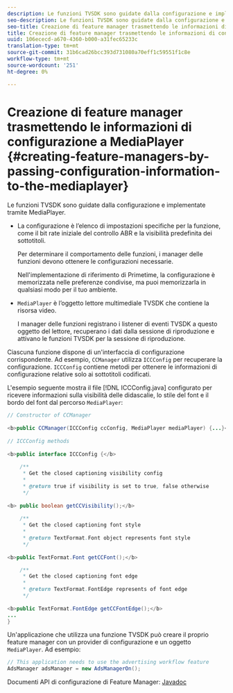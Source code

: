 ```yaml
---
description: Le funzioni TVSDK sono guidate dalla configurazione e implementate tramite MediaPlayer.
seo-description: Le funzioni TVSDK sono guidate dalla configurazione e implementate tramite MediaPlayer.
seo-title: Creazione di feature manager trasmettendo le informazioni di configurazione a MediaPlayer
title: Creazione di feature manager trasmettendo le informazioni di configurazione a MediaPlayer
uuid: 106ececd-a670-4360-b000-a31fec65233c
translation-type: tm+mt
source-git-commit: 31b6cad26bcc393d731080a70eff1c59551f1c8e
workflow-type: tm+mt
source-wordcount: '251'
ht-degree: 0%

---
```



# Creazione di feature manager trasmettendo le informazioni di configurazione a MediaPlayer {#creating-feature-managers-by-passing-configuration-information-to-the-mediaplayer}

Le funzioni TVSDK sono guidate dalla configurazione e implementate tramite MediaPlayer.

* La configurazione è l’elenco di impostazioni specifiche per la funzione, come il bit rate iniziale del controllo ABR e la visibilità predefinita dei sottotitoli.

   Per determinare il comportamento delle funzioni, i manager delle funzioni devono ottenere le configurazioni necessarie.

   Nell&#39;implementazione di riferimento di Primetime, la configurazione è memorizzata nelle preferenze condivise, ma puoi memorizzarla in qualsiasi modo per il tuo ambiente.

* `MediaPlayer` è l’oggetto lettore multimediale TVSDK che contiene la risorsa video.

   I manager delle funzioni registrano i listener di eventi TVSDK a questo oggetto del lettore, recuperano i dati dalla sessione di riproduzione e attivano le funzioni TVSDK per la sessione di riproduzione.

Ciascuna funzione dispone di un&#39;interfaccia di configurazione corrispondente. Ad esempio, `CCManager` utilizza `ICCConfig` per recuperare la configurazione. `ICCConfig` contiene metodi per ottenere le informazioni di configurazione relative solo ai sottotitoli codificati.

L&#39;esempio seguente mostra il file [!DNL ICCConfig.java] configurato per ricevere informazioni sulla visibilità delle didascalie, lo stile del font e il bordo del font dal percorso `MediaPlayer`:

```java
// Constructor of CCManager 
 
<b>public CCManager(ICCConfig ccConfig, MediaPlayer mediaPlayer) {...}</b> 
  
// ICCConfig methods 
 
<b>public interface ICCConfig {</b> 
  
    /** 
     * Get the closed captioning visibility config 
     * 
     * @return true if visibility is set to true, false otherwise 
     */ 
    
<b> public boolean getCCVisibility();</b> 
  
    /** 
     * Get the closed captioning font style 
     * 
     * @return TextFormat.Font object represents font style 
     */ 
     
<b>public TextFormat.Font getCCFont();</b>

    /** 
     * Get the closed captioning font edge 
     * 
     * @return TextFormat.FontEdge represents of font edge 
     */ 
     
<b>public TextFormat.FontEdge getCCFontEdge();</b> 
... 
}
```

Un&#39;applicazione che utilizza una funzione TVSDK può creare il proprio feature manager con un provider di configurazione e un oggetto `MediaPlayer`. Ad esempio:

```java
// This application needs to use the advertising workflow feature 
AdsManager adsManager = new AdsManagerOn();
```

Documenti API di configurazione di Feature Manager: [Javadoc](https://help.adobe.com/en_US/primetime/api/reference_implementation/android/javadoc/com/adobe/primetime/reference/config/package-summary.html)